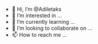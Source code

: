 - 👋 Hi, I’m @Adiletaks
- 👀 I’m interested in ...
- 🌱 I’m currently learning ...
- 💞️ I’m looking to collaborate on ...
- 📫 How to reach me ...

<!---
Adiletaks/Adiletaks is a ✨ special ✨ repository because its `README.md` (this file) appears on your GitHub profile.
You can click the Preview link to take a look at your changes.
--->
